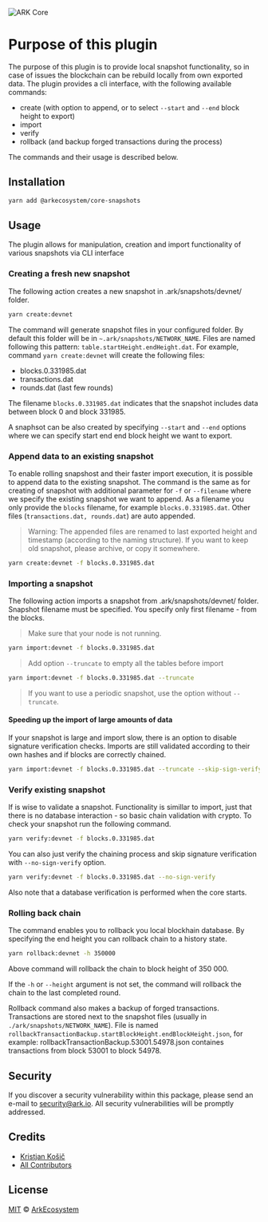 ![ARK Core](https://i.imgur.com/1aP6F2o.png)

# Purpose of this plugin
The purpose of this plugin is to provide local snapshot functionality, so in case of issues the blockchain can be rebuild locally from own exported data.
The plugin provides a cli interface, with the following available commands:

- create (with option to append, or to select `--start` and `--end` block height to export)
- import
- verify
- rollback (and backup forged transactions during the process)

The commands and their usage is described below.

## Installation
```bash
yarn add @arkecosystem/core-snapshots
```
## Usage
The plugin allows for manipulation, creation and import functionality of various snapshots via CLI interface

### Creating a fresh new snapshot
The following action creates a new snapshot in .ark/snapshots/devnet/ folder.
```bash
yarn create:devnet
```
The command will generate snapshot files in your configured folder. By default this folder will be in `~.ark/snapshots/NETWORK_NAME`.
Files are named following this pattern:  `table.startHeight.endHeight.dat`. For example, command `yarn create:devnet` will create the following files:
- blocks.0.331985.dat
- transactions.dat
- rounds.dat (last few rounds)

The filename `blocks.0.331985.dat` indicates that the snapshot includes data between block 0 and block 331985.

A snaphsot can be also created by specifying `--start` and `--end` options where we can specify start end end block height we want to export.

### Append data to an existing snapshot
To enable rolling snapshost and their faster import execution, it is possible to append data to the existing snapshot.
The command is the same as for creating of snapshot with additional parameter for `-f` or `--filename` where we specify the existing snapshot we want to append.
As a filename you only provide the `blocks` filename, for example `blocks.0.331985.dat`. Other files (`transactions.dat, rounds.dat`) are auto appended.

>Warning: The appended files are renamed to last exported height and timestamp (according to the naming structure). If you want to keep old snapshot, please archive, or copy it somewhere.
```bash
yarn create:devnet -f blocks.0.331985.dat
```

### Importing a snapshot
The following action imports a snapshot from .ark/snapshots/devnet/ folder. Snapshot filename must be specified. You specify only first filename - from the blocks.
>Make sure that your node is not running.
```bash
yarn import:devnet -f blocks.0.331985.dat
```
> Add option `--truncate` to empty all the tables before import
```bash
yarn import:devnet -f blocks.0.331985.dat --truncate
```
>If you want to use a periodic snapshot, use the option without `--truncate`.

#### Speeding up the import of large amounts of data
If your snapshot is large and import slow, there is an option to disable signature verification checks. Imports are still validated according to their own hashes and if blocks are correctly chained.
```bash
yarn import:devnet -f blocks.0.331985.dat --truncate --skip-sign-verify
```

### Verify existing snapshot
If is wise to validate a snapshot. Functionality is simillar to import, just that there is no database interaction - so basic chain validation with crypto. To check your snapshot run the following command.
```bash
yarn verify:devnet -f blocks.0.331985.dat
```
You can also just verify the chaining process and skip signature verification with `--no-sign-verify` option.
```bash
yarn verify:devnet -f blocks.0.331985.dat --no-sign-verify
```
Also note that a database verification is performed when the core starts.

### Rolling back chain
The command enables you to rollback you local blockhain database. By specifying the end height you can rollback chain to a history state.
```bash
yarn rollback:devnet -h 350000
```
Above command will rollback the chain to block height of 350 000.

If the `-h` or `--height` argument is not set, the command will rollback the chain to the last completed round.

Rollback command also makes a backup of forged transactions. Transactions are stored next to the snapshot files (usually in `./ark/snapshots/NETWORK_NAME`). File is named `rollbackTransactionBackup.startBlockHeight.endBlockHeight.json`, for example: rollbackTransactionBackup.53001.54978.json containes transactions from block 53001 to block 54978.

## Security
If you discover a security vulnerability within this package, please send an e-mail to security@ark.io. All security vulnerabilities will be promptly addressed.

## Credits
- [Kristjan Košič](https://github.com/kristjank)
- [All Contributors](../../../../contributors)

## License
[MIT](LICENSE) © [ArkEcosystem](https://ark.io)
